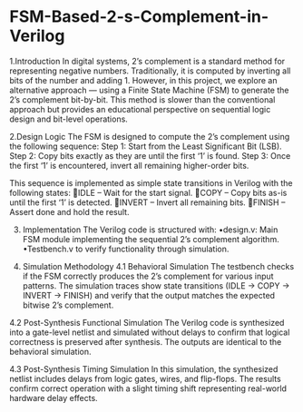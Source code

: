 # FSM-Based-2-s-Complement-in-Verilog

1.Introduction
In digital systems, 2’s complement is a standard method for representing negative numbers. Traditionally, it is computed by inverting all bits of the number and adding 1. However, in this project, we explore an alternative approach — using a Finite State Machine (FSM) to generate the 2’s complement bit-by-bit. This method is slower than the conventional approach but provides an educational perspective on sequential logic design and bit-level operations.

2.Design Logic
The FSM is designed to compute the 2’s complement using the following sequence:
Step 1: Start from the Least Significant Bit (LSB).
Step 2: Copy bits exactly as they are until the first ‘1’ is found.
Step 3: Once the first ‘1’ is encountered, invert all remaining higher-order bits.

This sequence is implemented as simple state transitions in Verilog with the following states:
IDLE – Wait for the start signal.
COPY – Copy bits as-is until the first ‘1’ is detected.
INVERT – Invert all remaining bits.
FINISH – Assert done and hold the result.

3. Implementation
The Verilog code is structured with:
•design.v: Main FSM module implementing the sequential 2’s complement algorithm.
•Testbench.v to verify functionality through simulation.

4. Simulation Methodology
4.1 Behavioral Simulation
The testbench checks if the FSM correctly produces the 2’s complement for various input
patterns. The simulation traces show state transitions (IDLE → COPY → INVERT →
FINISH) and verify that the output matches the expected bitwise 2’s complement. 

4.2 Post-Synthesis Functional Simulation
The Verilog code is synthesized into a gate-level netlist and simulated without delays to
confirm that logical correctness is preserved after synthesis. The outputs are identical to
the behavioral simulation. 

4.3 Post-Synthesis Timing Simulation
In this simulation, the synthesized netlist includes delays from logic gates, wires, and
flip-flops. The results confirm correct operation with a slight timing shift representing
real-world hardware delay effects.
